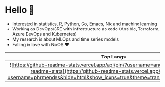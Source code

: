 # Hello 👋

- Interested in statistics, R, Python, Go, Emacs, Nix and machine learning
- Working as DevOps/SRE with infrastructure as code (Ansible, Terraform, Azure DevOps and Kubernetes)
- My research is about MLOps and time series models
- Falling in love with NixOS ❤️

Top Langs | Stats
:-:|:-:
![https://github-readme-stats.vercel.app/api/pin/?username=anuraghazra&repo=github-readme-stats](https://github-readme-stats.vercel.app/api/top-langs/?username=phrmendes&hide=html&show_icons=true&theme=transparent&layout=compact) | [![](https://github-readme-stats.vercel.app/api/pin/?username=anuraghazra&repo=convoychat)](https://github-readme-stats.vercel.app/api?username=phrmendes&hide=html&show_icons=true&theme=transparent&layout=compact)
